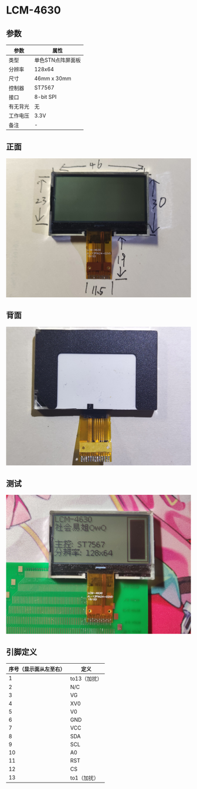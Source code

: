 # LCM-4630

## 参数

| 参数     | 属性              |
| -------- | ----------------- |
| 类型     | 单色STN点阵屏面板 |
| 分辨率   | 128x64            |
| 尺寸     | 46mm x 30mm       |
| 控制器   | ST7567            |
| 接口     | 8-bit SPI         |
| 有无背光 | 无                |
| 工作电压 | 3.3V              |
| 备注     | -                 |

## 正面

![正面](正面.jpg)

## 背面

![背面](背面.jpg)

## 测试

![测试](测试.jpg)

## 引脚定义

| 序号（显示面从左至右） | 定义         |
| ---------------------- | ------------ |
| 1                      | to13（加扰） |
| 2                      | N/C          |
| 3                      | VG           |
| 4                      | XV0          |
| 5                      | V0           |
| 6                      | GND          |
| 7                      | VCC          |
| 8                      | SDA          |
| 9                      | SCL          |
| 10                     | A0           |
| 11                     | RST          |
| 12                     | CS           |
| 13                     | to1（加扰）  |